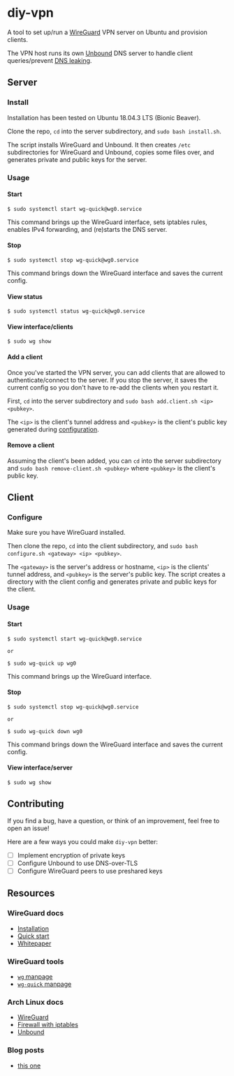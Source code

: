 # diy-vpn
A tool to set up/run a [WireGuard](https://www.wireguard.com/) VPN server on Ubuntu and provision clients.

The VPN host runs its own [Unbound](https://en.wikipedia.org/wiki/Unbound_(DNS_server)) DNS server to handle client queries/prevent [DNS leaking](https://en.wikipedia.org/wiki/DNS_leak).

## Server

### Install
Installation has been tested on Ubuntu 18.04.3 LTS (Bionic Beaver).

Clone the repo, `cd` into the server subdirectory, and `sudo bash install.sh`.

The script installs WireGuard and Unbound. It then creates `/etc` subdirectories for WireGuard and Unbound, copies some files over, and generates private and public keys for the server.

### Usage

#### Start
```
$ sudo systemctl start wg-quick@wg0.service
```

This command brings up the WireGuard interface, sets iptables rules, enables IPv4 forwarding, and (re)starts the DNS server.

#### Stop
```
$ sudo systemctl stop wg-quick@wg0.service
```

This command brings down the WireGuard interface and saves the current config.

#### View status
```
$ sudo systemctl status wg-quick@wg0.service
```

#### View interface/clients
```
$ sudo wg show
```

#### Add a client
Once you've started the VPN server, you can add clients that are allowed to authenticate/connect to the server. If you stop the server, it saves the current config so you don't have to re-add the clients when you restart it.

First, `cd` into the server subdirectory and `sudo bash add.client.sh <ip> <pubkey>`.

The `<ip>` is the client's tunnel address and `<pubkey>` is the client's public key generated during [configuration](#Configure).

#### Remove a client
Assuming the client's been added, you can `cd` into the server subdirectory and `sudo bash remove-client.sh <pubkey>` where `<pubkey>` is the client's public key.

## Client

### Configure
Make sure you have WireGuard installed.

Then clone the repo, `cd` into the client subdirectory, and `sudo bash configure.sh <gateway> <ip> <pubkey>`.

The `<gateway>` is the server's address or hostname, `<ip>` is the clients' tunnel address, and `<pubkey>` is the server's public key. The script creates a directory with the client config and generates private and public keys for the client.

### Usage

#### Start
```
$ sudo systemctl start wg-quick@wg0.service

or

$ sudo wg-quick up wg0
```

This command brings up the WireGuard interface.

#### Stop
```
$ sudo systemctl stop wg-quick@wg0.service

or

$ sudo wg-quick down wg0
```

This command brings down the WireGuard interface and saves the current config.

#### View interface/server
```
$ sudo wg show
```

## Contributing
If you find a bug, have a question, or think of an improvement, feel free to open an issue!

Here are a few ways you could make `diy-vpn` better:
* [ ] Implement encryption of private keys
* [ ] Configure Unbound to use DNS-over-TLS
* [ ] Configure WireGuard peers to use preshared keys

## Resources

### WireGuard docs
  * [Installation](https://www.wireguard.com/install/)
  * [Quick start](https://www.wireguard.com/quickstart/)
  * [Whitepaper](https://www.wireguard.com/papers/wireguard.pdf)

### WireGuard tools
  * [`wg` manpage](https://jlk.fjfi.cvut.cz/arch/manpages/man/wg.8)
  * [`wg-quick` manpage](https://jlk.fjfi.cvut.cz/arch/manpages/man/wg-quick.8)

### Arch Linux docs
  * [WireGuard](https://wiki.archlinux.org/index.php/WireGuard)
  * [Firewall with iptables](https://wiki.archlinux.org/index.php/Simple_stateful_firewall)
  * [Unbound](https://wiki.archlinux.org/index.php/unbound)

### Blog posts
  * [this one](https://www.ckn.io/blog/2017/11/14/wireguard-vpn-typical-setup/)
